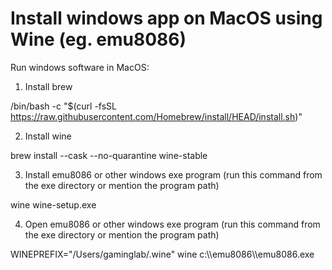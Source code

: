# Install windows app on MacOS using Wine (eg. emu8086)


Run windows software in MacOS:

1. Install brew

/bin/bash -c "$(curl -fsSL https://raw.githubusercontent.com/Homebrew/install/HEAD/install.sh)"

2. Install wine

brew install --cask --no-quarantine wine-stable 

3. Install emu8086 or other windows exe program (run this command from the exe directory or mention the program path)

wine wine-setup.exe

4. Open emu8086 or other windows exe program (run this command from the exe directory or mention the program path)

WINEPREFIX="/Users/gaminglab/.wine" wine c:\\\\emu8086\\\\emu8086.exe 
